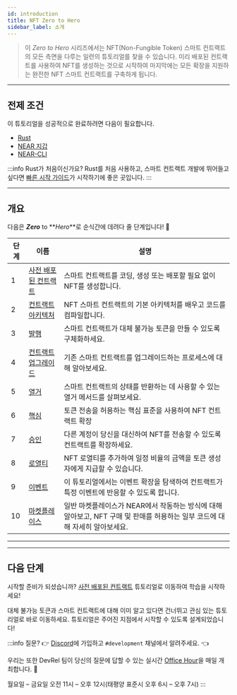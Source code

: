 ```yaml
---
id: introduction
title: NFT Zero to Hero
sidebar_label: 소개
---
```


> 이 _Zero to Hero_ 시리즈에서는 NFT(Non-Fungible Token) 스마트 컨트랙트의 모든 측면을 다루는 일련의 튜토리얼를 찾을 수 있습니다. 
> 미리 배포된 컨트랙트를 사용하여 NFT를 생성하는 것으로 시작하여 마지막에는 모든 확장을 지원하는 완전한 NFT 스마트 컨트랙트를 구축하게 됩니다.

---

## 전제 조건

이 튜토리얼을 성공적으로 완료하려면 다음이 필요합니다.

- [Rust](/develop/prerequisites)
- [NEAR 지갑](https://wallet.testnet.near.org/create)
- [NEAR-CLI](/tools/near-cli#setup)

:::info Rust가 처음이신가요?
Rust를 처음 사용하고, 스마트 컨트랙트 개발에 뛰어들고 싶다면 [빠른 시작 가이드](/develop/quickstart-guide)가 시작하기에 좋은 곳입니다.
:::

---

## 개요

다음은 **_Zero_** to **_Hero_**로 순식간에 데려다 줄 단계입니다! 💪

| 단계 | 이름                                                                         | 설명                                                                          |
| ---- | ---------------------------------------------------------------------------- | ------------------------------------------------------------------------------------ |
| 1    | [사전 배포된 컨트랙트](/tutorials/nfts/predeployed-contract) | 스마트 컨트랙트를 코딩, 생성 또는 배포할 필요 없이 NFT를 생성합니다.            |
| 2    | [컨트랙트 아키텍처](/tutorials/nfts/skeleton)             | NFT 스마트 컨트랙트의 기본 아키텍처를 배우고 코드를 컴파일합니다.             |
| 3    | [발행](/tutorials/nfts/minting)                            | 스마트 컨트랙트가 대체 불가능 토큰을 만들 수 있도록 구체화하세요.          |
| 4    | [컨트랙트 업그레이드](/tutorials/nfts/upgrade-contract)        | 기존 스마트 컨트랙트를 업그레이드하는 프로세스에 대해 알아보세요.  |
| 5    | [열거](/tutorials/nfts/enumeration)                    | 스마트 컨트랙트의 상태를 반환하는 데 사용할 수 있는 열거 메서드를 살펴보세요. |
| 6    | [핵심](/tutorials/nfts/core)                                  | 	토큰 전송을 허용하는 핵심 표준을 사용하여 NFT 컨트랙트 확장         |
| 7    | [승인](/tutorials/nfts/approvals)                        | 다른 계정이 당신을 대신하여 NFT를 전송할 수 있도록 컨트랙트를 확장하세요.         |
| 8    | [로열티](/tutorials/nfts/royalty)                            | NFT 로열티를 추가하여 일정 비율의 금액을 토큰 생성자에게 지급할 수 있습니다.      |
| 9    | [이벤트](/tutorials/nfts/events)                           | 이 튜토리얼에서는 이벤트 확장을 탐색하여 컨트랙트가 특정 이벤트에 반응할 수 있도록 합니다. |
| 10    | [마켓플레이스](/tutorials/nfts/marketplace)                            | 일반 마켓플레이스가 NEAR에서 작동하는 방식에 대해 알아보고, NFT 구매 및 판매를 허용하는 일부 코드에 대해 자세히 알아보세요. |

---

<!--
1. [Events](/tutorials/nfts/events): in this tutorial you'll explore the events extension, allowing the contract to react on certain events.
1. [Marketplace](/tutorials/nfts/marketplace): in the last tutorial you'll be exploring some key aspects of the marketplace contract.
-->

---
## 다음 단계

시작할 준비가 되셨습니까? [사전 배포된 컨트랙트](/tutorials/nfts/predeployed-contract) 튜토리얼로 이동하여 학습을 시작하세요!

대체 불가능 토큰과 스마트 컨트랙트에 대해 이미 알고 있다면 건너뛰고 관심 있는 튜토리얼로 바로 이동하세요. 튜토리얼은 주어진 지점에서 시작할 수 있도록 설계되었습니다!

:::info 질문?
👉 [Discord](https://near.chat/)에 가입하고 `#development` 채널에서 알려주세요. 👈

우리는 또한 DevRel 팀이 당신의 질문에 답할 수 있는 실시간 [Office Hour](https://near.org/office-hours/)을 매일 개최합니다. 🤔

월요일 – 금요일 오전 11시 – 오후 12시(태평양 표준시 오후 6시 – 오후 7시)
:::